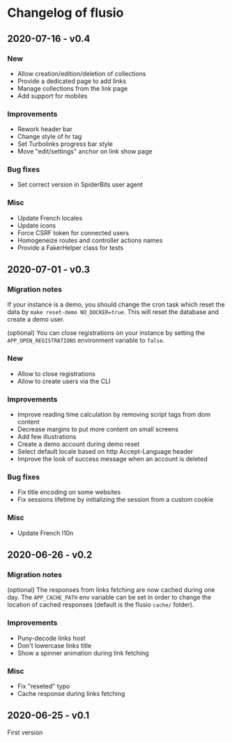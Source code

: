 # Changelog of flusio

## 2020-07-16 - v0.4

### New

- Allow creation/edition/deletion of collections
- Provide a dedicated page to add links
- Manage collections from the link page
- Add support for mobiles

### Improvements

- Rework header bar
- Change style of hr tag
- Set Turbolinks progress bar style
- Move "edit/settings" anchor on link show page

### Bug fixes

- Set correct version in SpiderBits user agent

### Misc

- Update French locales
- Update icons
- Force CSRF token for connected users
- Homogeneize routes and controller actions names
- Provide a FakerHelper class for tests

## 2020-07-01 - v0.3

### Migration notes

If your instance is a demo, you should change the cron task which reset the
data by `make reset-demo NO_DOCKER=true`. This will reset the database and
create a demo user.

(optional) You can close registrations on your instance by setting the
`APP_OPEN_REGISTRATIONS` environment variable to `false`.

### New

- Allow to close registrations
- Allow to create users via the CLI

### Improvements

- Improve reading time calculation by removing script tags from dom content
- Decrease margins to put more content on small screens
- Add few illustrations
- Create a demo account during demo reset
- Select default locale based on http Accept-Language header
- Improve the look of success message when an account is deleted

### Bug fixes

- Fix title encoding on some websites
- Fix sessions lifetime by initializing the session from a custom cookie

### Misc

- Update French l10n

## 2020-06-26 - v0.2

### Migration notes

(optional) The responses from links fetching are now cached during one day. The
`APP_CACHE_PATH` env variable can be set in order to change the location of
cached responses (default is the flusio `cache/` folder).

### Improvements

- Puny-decode links host
- Don't lowercase links title
- Show a spinner animation during link fetching

### Misc

- Fix "reseted" typo
- Cache response during links fetching

## 2020-06-25 - v0.1

First version
